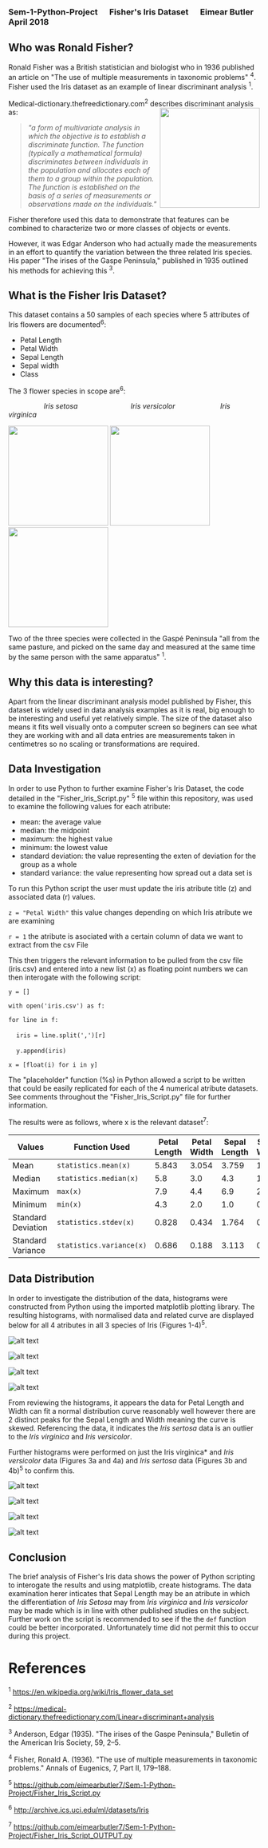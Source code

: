 ### Sem-1-Python-Project &nbsp;&nbsp;&nbsp;&nbsp; Fisher's Iris Dataset &nbsp;&nbsp;&nbsp;&nbsp; Eimear Butler April 2018

## Who was Ronald Fisher?
Ronald Fisher was a British statistician and biologist who in 1936 published an article on "The use of multiple measurements in taxonomic problems" <sup>4</sup>. Fisher used the Iris dataset as an example of linear discriminant analysis <sup>1</sup>. 

Medical-dictionary.thefreedictionary.com<sup>2</sup> describes discriminant analysis as: 
<img align="right" src="https://upload.wikimedia.org/wikipedia/commons/4/46/R._A._Fischer.jpg" width="200">

> *"a form of multivariate analysis in which the objective is to establish a discriminate function. The function (typically a mathematical formula) discriminates between individuals in the population and allocates each of them to a group within the population. The function is established on the basis of a series of measurements or observations made on the individuals."* 

Fisher therefore used this data to demonstrate that features can be combined to characterize two or more classes of objects or events.
 
However, it was Edgar Anderson who had actually made the measurements in an effort to quantify the variation between the three related Iris species. His paper "The irises of the Gaspe Peninsula," published in 1935 outlined his methods for achieving this <sup>3</sup>.  


## What is the Fisher Iris Dataset? 
This dataset contains a 50 samples of each species where 5 attributes of Iris flowers are documented<sup>6</sup>:

- Petal Length 
- Petal Width
- Sepal Length
- Sepal width
- Class

The 3 flower species in scope are<sup>6</sup>: 


&nbsp;&nbsp;&nbsp;&nbsp;&nbsp;&nbsp;&nbsp;&nbsp;&nbsp;&nbsp;&nbsp;&nbsp;&nbsp;&nbsp;&nbsp;&nbsp;&nbsp;&nbsp;*Iris setosa* &nbsp;&nbsp;&nbsp;&nbsp;&nbsp;&nbsp;&nbsp;&nbsp;&nbsp;&nbsp;&nbsp;&nbsp;&nbsp;&nbsp;&nbsp;&nbsp;&nbsp;&nbsp;&nbsp;&nbsp;&nbsp;&nbsp;&nbsp;&nbsp;&nbsp; *Iris versicolor* &nbsp;&nbsp;&nbsp;&nbsp;&nbsp;&nbsp;&nbsp;&nbsp;&nbsp;&nbsp;&nbsp;&nbsp;&nbsp;&nbsp;&nbsp;&nbsp;&nbsp;&nbsp;&nbsp;&nbsp;&nbsp; *Iris virginica*

<img src="https://upload.wikimedia.org/wikipedia/commons/5/56/Kosaciec_szczecinkowaty_Iris_setosa.jpg" width="200">   <img src="https://upload.wikimedia.org/wikipedia/commons/4/41/Iris_versicolor_3.jpg" width="200">    <img src="https://upload.wikimedia.org/wikipedia/commons/9/9f/Iris_virginica.jpg" width="200">


Two of the three species were collected in the Gaspé Peninsula "all from the same pasture, and picked on the same day and measured at the same time by the same person with the same apparatus" <sup>1</sup>.


## Why this data is interesting?

Apart from the linear discriminant analysis model published by Fisher, this dataset is widely used in data analysis examples as it is real, big enough to be interesting and useful yet relatively simple. The size of the dataset also means it fits well visually onto a computer screen so beginers can see what they are working with and all data entries are measurements taken in centimetres so no scaling or transformations are required. 


## Data Investigation
In order to use Python to further examine Fisher's Iris Dataset, the code detailed in the "Fisher_Iris_Script.py" <sup>5</sup> file within this repository, was used to examine the following values for each atribute: 

- mean: the average value
- median: the midpoint
- maximum: the highest value
- minimum: the lowest value
- standard deviation: the value representing the exten of deviation for the group as a whole
- standard variance: the value representing how spread out a data set is

To run this Python script the user must update the iris atribute title (z) and associated data (r) values. 

`z = "Petal Width"` this value changes depending on which Iris atribute we are examining 

`r = 1` the atribute is asociated with a certain column of data we want to extract from the csv File

This then triggers the relevant information to be pulled from the csv file (iris.csv) and entered into a new list (x) as floating point numbers we can then interogate with the following script: 

`y = []`

`with open('iris.csv') as f:` 

`for line in f:`

&nbsp;&nbsp;&nbsp;&nbsp;`iris = line.split(',')[r]` 

&nbsp;&nbsp;&nbsp;&nbsp;`y.append(iris)` 

`x = [float(i) for i in y]`

The "placeholder" function (%s) in Python allowed a script to be written that could be easily replicated for each of the 4 numerical atribute datasets. See comments throughout the "Fisher_Iris_Script.py" file for further information. 

The results were as follows, where x is the relevant dataset<sup>7</sup>: 

| Values  | Function Used  | Petal Length  | Petal Width | Sepal Length  | Sepal Width |
| ------------- | ------------- | ------------- | ------------- | ------------- | ------------- |
| Mean  | `statistics.mean(x)` | 5.843  | 3.054  | 3.759  | 1.199  |
| Median  | `statistics.median(x)`  | 5.8  | 3.0  | 4.3  | 1.3  |
| Maximum  | `max(x)`  | 7.9  | 4.4  | 6.9 | 2.5  |
| Minimum  | `min(x)`  | 4.3  | 2.0  | 1.0  | 0.1  |
| Standard Deviation  | `statistics.stdev(x)`  | 0.828  | 0.434  | 1.764  | 0.763  |
| Standard Variance  | `statistics.variance(x)`  | 0.686  | 0.188  | 3.113  | 0.582  |


## Data Distribution
In order to investigate the distribution of the data, histograms were constructed from Python using the imported matplotlib plotting library. The resulting histograms, with normalised data and related curve are displayed below for all 4 atributes in all 3 species of Iris (Figures 1-4)<sup>5</sup>. 

![alt text](https://github.com/eimearbutler7/Sem-1-Python-Project/blob/master/zFigure_1.png)

![alt text](https://github.com/eimearbutler7/Sem-1-Python-Project/blob/master/zFigure_2.png)

![alt text](https://github.com/eimearbutler7/Sem-1-Python-Project/blob/master/zFigure_3.png)

![alt text](https://github.com/eimearbutler7/Sem-1-Python-Project/blob/master/zFigure_4.png)

From reviewing the histograms, it appears the data for Petal Length and Width can fit a normal distribution curve reasonably well however there are 2 distinct peaks for the Sepal Length and Width meaning the curve is skewed. Referencing the data, it indicates the *Iris sertosa* data is an outlier to the *Iris virginica* and *Iris versicolor*.

Further histograms were performed on just the Iris virginica* and *Iris versicolor* data (Figures 3a and 4a) and *Iris sertosa* data (Figures 3b and 4b)<sup>5</sup> to confirm this.

![alt text](https://github.com/eimearbutler7/Sem-1-Python-Project/blob/master/zFigure_3a.png)

![alt text](https://github.com/eimearbutler7/Sem-1-Python-Project/blob/master/zFigure_4a.png)

![alt text](https://github.com/eimearbutler7/Sem-1-Python-Project/blob/master/zFigure_3b.png)

![alt text](https://github.com/eimearbutler7/Sem-1-Python-Project/blob/master/zFigure_4b.png)

## Conclusion
The brief analysis of Fisher's Iris data shows the power of Python scripting to interogate the results and using matplotlib, create histograms. The data examination herer inticates that Sepal Length may be an atribute in which the differentiation of *Iris Setosa* may from *Iris virginica* and *Iris versicolor* may be made which is in line with other published studies on the subject. Further work on the script is recommended to see if the the `def` function could be better incorporated. Unfortunately time did not permit this to occur during this project.


# References 

<sup>1</sup> https://en.wikipedia.org/wiki/Iris_flower_data_set

<sup>2</sup> https://medical-dictionary.thefreedictionary.com/Linear+discriminant+analysis

<sup>3</sup> Anderson, Edgar (1935). "The irises of the Gaspe Peninsula," Bulletin of the American Iris Society, 59, 2–5.

<sup>4</sup> Fisher, Ronald A. (1936). "The use of multiple measurements in taxonomic problems." Annals of Eugenics, 7, Part II, 179–188.

<sup>5</sup> https://github.com/eimearbutler7/Sem-1-Python-Project/Fisher_Iris_Script.py

<sup>6</sup> http://archive.ics.uci.edu/ml/datasets/Iris

<sup>7</sup> https://github.com/eimearbutler7/Sem-1-Python-Project/Fisher_Iris_Script_OUTPUT.py
